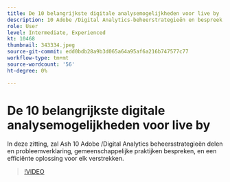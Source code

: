```yaml
---
title: De 10 belangrijkste digitale analysemogelijkheden voor live by
description: 10 Adobe /Digital Analytics-beheerstrategieën en bespreek probleemverklaring, algemene werkwijzen en een effectieve oplossing voor elk probleem.
role: User
level: Intermediate, Experienced
kt: 10468
thumbnail: 343334.jpeg
source-git-commit: edd0bdb28a9b3d065a64a95af6a216b747577c77
workflow-type: tm+mt
source-wordcount: '56'
ht-degree: 0%

---
```


# De 10 belangrijkste digitale analysemogelijkheden voor live by

In deze zitting, zal Ash 10 Adobe /Digital Analytics beheersstrategieën delen en probleemverklaring, gemeenschappelijke praktijken bespreken, en een efficiënte oplossing voor elk verstrekken.

>[!VIDEO](https://video.tv.adobe.com/v/343334/?quality=12&learn=on)
